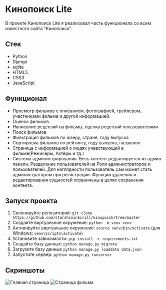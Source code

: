 # Кинопоиск Lite

В проекте Кинопоиск Lite я реализовал часть функционала со всем известного сайта "Кинопоиск".

## Стек

- Python
- Django
- sqlite
- HTML5
- CSS3
- JavaScript

## Функционал

- Просмотр фильмов с описанием, фотографией, трейлером, участниками фильма и другой информацией.
- Оценка фильмов
- Написание рецензий на фильмы, оценка рецензий пользователями
- Поиск фильмов
- Фильтрация фильмов по жанру, стране, году выпуска
- Сортировка фильмов по рейтингу, году выпуска, названию
- Страница с информацией о людях учавствующий в фильме(Режисёры, Актёры и тд.)
- Система администрирования. Весь контент редактируется из админ панели. Разделение пользователей на Роли администраторов и пользователей. Для наглядности пользователь сам может стать администратором при регистрации. Функции удаления и редактирования сущностей ограничены в целях сохранения контента.

## Запуск проекта

1. Склонируйте репозиторий: `git clone https://github.com/starshininkirill/kinopoisk/tree/master`
2. Создайте виртуальное окружение: `python -m venv venv`
3. Активируйте виртуальное окружение: `source venv/bin/activate` (для Windows: `venv\Scripts\activate`)
4. Установите зависимости: `pip install -r requirements.txt`
5. Создайте базу данных: `python manage.py migrate`
6. Загрузите базу данных `python manage.py loaddata data.json`
7. Запустите сервер: `python manage.py runserver`

## Скриншоты

![Главная страница](/screenshots/main.png)
![Страница фильма](/screenshots/film.png)
